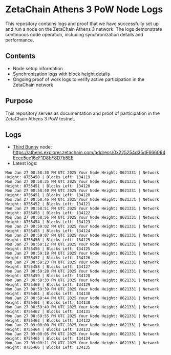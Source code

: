 # ZetaChain Athens 3 PoW Node Logs
This repository contains logs and proof that we have successfully set up and run a node on the ZetaChain Athens 3 network. The logs demonstrate continuous node operation, including synchronization details and performance.

## Contents
- Node setup information
- Synchronization logs with block height details
- Ongoing proof of work logs to verify active participation in the ZetaChain network

## Purpose
This repository serves as documentation and proof of participation in the ZetaChain Athens 3 PoW testnet.

## Logs

- [Third Bunny](https://thirdbunny.xyz/) node: https://athens.explorer.zetachain.com/address/0x225254d35dE666064Eccc5ce16eF1D8bF8D7b5EE
- Latest logs:
```
Mon Jan 27 08:58:30 PM UTC 2025 Your Node Height: 8621331 | Network Height: 8755450 | Blocks Left: 134119
Mon Jan 27 08:58:35 PM UTC 2025 Your Node Height: 8621331 | Network Height: 8755451 | Blocks Left: 134120
Mon Jan 27 08:58:40 PM UTC 2025 Your Node Height: 8621331 | Network Height: 8755451 | Blocks Left: 134120
Mon Jan 27 08:58:46 PM UTC 2025 Your Node Height: 8621331 | Network Height: 8755452 | Blocks Left: 134121
Mon Jan 27 08:58:51 PM UTC 2025 Your Node Height: 8621331 | Network Height: 8755453 | Blocks Left: 134122
Mon Jan 27 08:58:56 PM UTC 2025 Your Node Height: 8621331 | Network Height: 8755454 | Blocks Left: 134123
Mon Jan 27 08:59:02 PM UTC 2025 Your Node Height: 8621331 | Network Height: 8755455 | Blocks Left: 134124
Mon Jan 27 08:59:07 PM UTC 2025 Your Node Height: 8621331 | Network Height: 8755456 | Blocks Left: 134125
Mon Jan 27 08:59:12 PM UTC 2025 Your Node Height: 8621331 | Network Height: 8755456 | Blocks Left: 134125
Mon Jan 27 08:59:18 PM UTC 2025 Your Node Height: 8621331 | Network Height: 8755457 | Blocks Left: 134126
Mon Jan 27 08:59:23 PM UTC 2025 Your Node Height: 8621331 | Network Height: 8755458 | Blocks Left: 134127
Mon Jan 27 08:59:28 PM UTC 2025 Your Node Height: 8621331 | Network Height: 8755459 | Blocks Left: 134128
Mon Jan 27 08:59:33 PM UTC 2025 Your Node Height: 8621331 | Network Height: 8755460 | Blocks Left: 134129
Mon Jan 27 08:59:39 PM UTC 2025 Your Node Height: 8621331 | Network Height: 8755461 | Blocks Left: 134130
Mon Jan 27 08:59:44 PM UTC 2025 Your Node Height: 8621331 | Network Height: 8755461 | Blocks Left: 134130
Mon Jan 27 08:59:49 PM UTC 2025 Your Node Height: 8621331 | Network Height: 8755462 | Blocks Left: 134131
Mon Jan 27 08:59:55 PM UTC 2025 Your Node Height: 8621331 | Network Height: 8755463 | Blocks Left: 134132
Mon Jan 27 09:00:00 PM UTC 2025 Your Node Height: 8621331 | Network Height: 8755464 | Blocks Left: 134133
Mon Jan 27 09:00:05 PM UTC 2025 Your Node Height: 8621331 | Network Height: 8755465 | Blocks Left: 134134
Mon Jan 27 09:00:11 PM UTC 2025 Your Node Height: 8621331 | Network Height: 8755466 | Blocks Left: 134135
```
